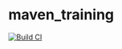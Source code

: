 # maven_training

[![Build CI](https://codecov.io/gh/settings/badge)](https://docs.github.com/en/actions/managing-workflow-runs/adding-a-workflow-status-badge)
